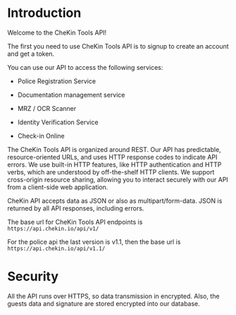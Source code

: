 # Introduction

Welcome to the CheKin Tools API! 

The first you need to use CheKin Tools API is to signup to create an account and get a token.

You can use our API to access the following services:

- Police Registration Service

- Documentation management service

- MRZ / OCR Scanner

- Identity Verification Service

- Check-in Online


The CheKin Tools API is organized around REST. Our API has predictable, resource-oriented URLs, and uses HTTP response codes to indicate API errors. We use built-in HTTP features, like HTTP authentication and HTTP verbs, which are understood by off-the-shelf HTTP clients. 
We support cross-origin resource sharing, allowing you to interact securely with our API from a client-side web application. 

CheKin API accepts data as JSON or also as multipart/form-data. JSON is returned by all API responses, including errors.

The base url for CheKin Tools API endpoints is `https://api.chekin.io/api/v1/`

For the police api the last version is v1.1, then the base url is `https://api.chekin.io/api/v1.1/`

# Security
All the API runs over HTTPS, so data transmission in encrypted. Also, the guests data and signature are stored encrypted into our database.


